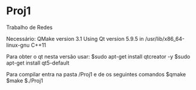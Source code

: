 # Proj1
Trabalho de Redes

Necessário:
QMake version 3.1
Using Qt version 5.9.5 in /usr/lib/x86_64-linux-gnu
C++11

Para obter o qt nesta versão usar:
$sudo apt-get install qtcreator -y
$sudo apt-get install qt5-default

Para compilar entra na pasta /Proj1 e de os seguintes comandos
$qmake
$make
$./Proj1
